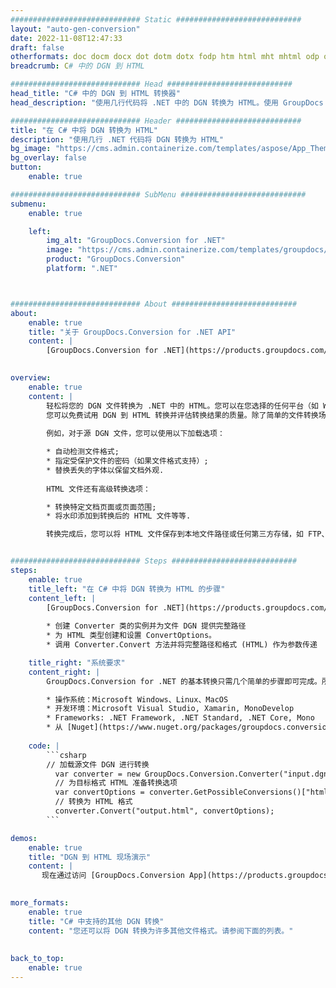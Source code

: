 ```yaml
---
############################# Static ############################
layout: "auto-gen-conversion"
date: 2022-11-08T12:47:33
draft: false
otherformats: doc docm docx dot dotm dotx fodp htm html mht mhtml odp odt otp pot potm potx pps ppsm ppsx ppt pptm pptx rtf
breadcrumb: C# 中的 DGN 到 HTML

############################# Head ############################
head_title: "C# 中的 DGN 到 HTML 转换器"
head_description: "使用几行代码将 .NET 中的 DGN 转换为 HTML。使用 GroupDocs 文档转换 API 转换 160 多种文件格式。"

############################# Header ############################
title: "在 C# 中将 DGN 转换为 HTML"
description: "使用几行 .NET 代码将 DGN 转换为 HTML"
bg_image: "https://cms.admin.containerize.com/templates/aspose/App_Themes/V3/images/bg/header1.png"
bg_overlay: false
button:
    enable: true

############################# SubMenu ############################
submenu:
    enable: true

    left:
        img_alt: "GroupDocs.Conversion for .NET"
        image: "https://cms.admin.containerize.com/templates/groupdocs/images/product-logos/90x90-noborder/groupdocs-conversion-net.png"
        product: "GroupDocs.Conversion"
        platform: ".NET"



############################# About ############################
about:
    enable: true
    title: "关于 GroupDocs.Conversion for .NET API"
    content: |
        [GroupDocs.Conversion for .NET](https://products.groupdocs.com/conversion/net/)可用于转换Microsoft Word、Excel、PowerPoint、PDF、Visio等格式。 GroupDocs.Conversion 是一个独立的 API，适用于需要高性能的后端和内部系统。它不依赖于任何软件，例如 Microsoft 或 Open Office。
    

overview:
    enable: true
    content: |
        轻松将您的 DGN 文件转换为 .NET 中的 HTML。您可以在您选择的任何平台（如 Windows、Linux、macOS）中仅使用几行 C# 代码行。
        您可以免费试用 DGN 到 HTML 转换并评估转换结果的质量。除了简单的文件转换场景，您还可以尝试更高级的选项来加载源 DGN 文件和保存输出 HTML 结果。 
        
        例如，对于源 DGN 文件，您可以使用以下加载选项：

        * 自动检测文件格式;
        * 指定受保护文件的密码（如果文件格式支持）;
        * 替换丢失的字体以保留文档外观.
        
        HTML 文件还有高级转换选项：

        * 转换特定文档页面或页面范围;
        * 将水印添加到转换后的 HTML 文件等等.

        转换完成后，您可以将 HTML 文件保存到本地文件路径或任何第三方存储，如 FTP、Amazon S3、Google Drive、Dropbox 等。请注意 - 将 DGN 转换为 HTML 无需安装任何额外的软件 - 如 MS Office、Open Office、Adobe Acrobat Reader 等。


############################# Steps ############################
steps:
    enable: true
    title_left: "在 C# 中将 DGN 转换为 HTML 的步骤"
    content_left: |
        [GroupDocs.Conversion for .NET](https://products.groupdocs.com/conversion/net/) 使开发人员只需几行代码即可轻松地将 DGN 文件转换为 HTML。
        
        * 创建 Converter 类的实例并为文件 DGN 提供完整路径
        * 为 HTML 类型创建和设置 ConvertOptions。
        * 调用 Converter.Convert 方法并将完整路径和格式 (HTML) 作为参数传递

    title_right: "系统要求"
    content_right: |
        GroupDocs.Conversion for .NET 的基本转换只需几个简单的步骤即可完成。所有主要平台和操作系统都支持我们的 API。在执行以下代码之前，请确保您的系统上安装了以下先决条件。

        * 操作系统：Microsoft Windows、Linux、MacOS
        * 开发环境：Microsoft Visual Studio, Xamarin, MonoDevelop
        * Frameworks: .NET Framework, .NET Standard, .NET Core, Mono
        * 从 [Nuget](https://www.nuget.org/packages/groupdocs.conversion) 获取最新的 GroupDocs.Conversion for .NET
         
    code: |
        ```csharp    
        // 加载源文件 DGN 进行转换
          var converter = new GroupDocs.Conversion.Converter("input.dgn");
          // 为目标格式 HTML 准备转换选项
          var convertOptions = converter.GetPossibleConversions()["html"].ConvertOptions;
          // 转换为 HTML 格式
          converter.Convert("output.html", convertOptions);
        ```

demos:
    enable: true
    title: "DGN 到 HTML 现场演示"
    content: |
       现在通过访问 [GroupDocs.Conversion App](https://products.groupdocs.app/conversion/family) 网站将 DGN 转换为 HTML。在线演示具有以下优点
          

more_formats:
    enable: true
    title: "C# 中支持的其他 DGN 转换"
    content: "您还可以将 DGN 转换为许多其他文件格式。请参阅下面的列表。"
       
       
back_to_top:
    enable: true
---
```

